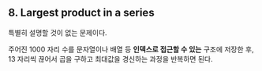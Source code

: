 ## 8. Largest product in a series

특별히 설명할 것이 없는 문제이다.

주어진 1000 자리 수를 문자열이나 배열 등 **인덱스로 접근할 수 있는** 구조에 저장한 후, 13 자리씩 끊어서 곱을 구하고 최대값을 경신하는 과정을 반복하면 된다.
